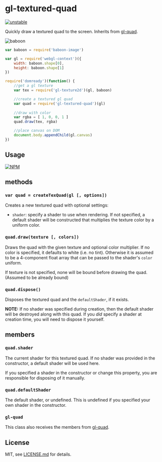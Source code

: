 # gl-textured-quad

[![unstable](http://badges.github.io/stability-badges/dist/unstable.svg)](http://github.com/badges/stability-badges)

Quickly draw a textured quad to the screen. Inherits from [gl-quad](https://www.npmjs.org/package/gl-quad).

![baboon](http://i.imgur.com/hFr187m.png)
 
```js
var baboon = require('baboon-image')

var gl = require('webgl-context')({
    width: baboon.shape[0],
    height: baboon.shape[1]
})

require('domready')(function() {
	//get a gl texture
    var tex = require('gl-texture2d')(gl, baboon)

    //create a textured gl quad
    var quad = require('gl-textured-quad')(gl)
    
    //draw with color
    var rgba = [ 1, 0, 0, 1 ]
    quad.draw(tex, rgba)

    //place canvas on DOM
    document.body.appendChild(gl.canvas)
})
```

## Usage

[![NPM](https://nodei.co/npm/gl-textured-quad.png)](https://nodei.co/npm/gl-textured-quad/)

## methods

### ```var quad = createTexQuad(gl [, options])```

Creates a new textured quad with optional settings:

- `shader`: specify a shader to use when rendering. If not specified, a default shader will be constructed that multiplies the texture color by a uniform color.

### ```quad.draw(texture [, colors])```

Draws the quad with the given texture and optional color multiplier. 
If no color is specified, it defaults to white (i.e. no tint). Otherwise it is assumed to be a 4-component float array that can be passed to the shader's `color` uniform.

If texture is not specified, none will be bound before drawing the quad. (Assumed to be already bound)


### ```quad.dispose()```

Disposes the textured quad and the `defaultShader`, if it exists.

**NOTE:** If no shader was specified during creation, then the default shader will be destroyed along with this quad. If you *did* specify a shader at creation time, you will need to dispose it yourself.

## members

### ```quad.shader```

The current shader for this textured quad. If no shader was provided in the constructor, a default shader will be used here. 

If you specified a shader in the constructor or change this property, you are responsible for disposing of it manually.

### ```quad.defaultShader```

The default shader, or undefined. This is undefined if you specified your own shader in the constructor. 

### ```gl-quad```

This class also receives the members from [gl-quad](https://www.npmjs.org/package/gl-quad).

## License

MIT, see [LICENSE.md](http://github.com/mattdesl/gl-textured-quad/blob/master/LICENSE.md) for details.
